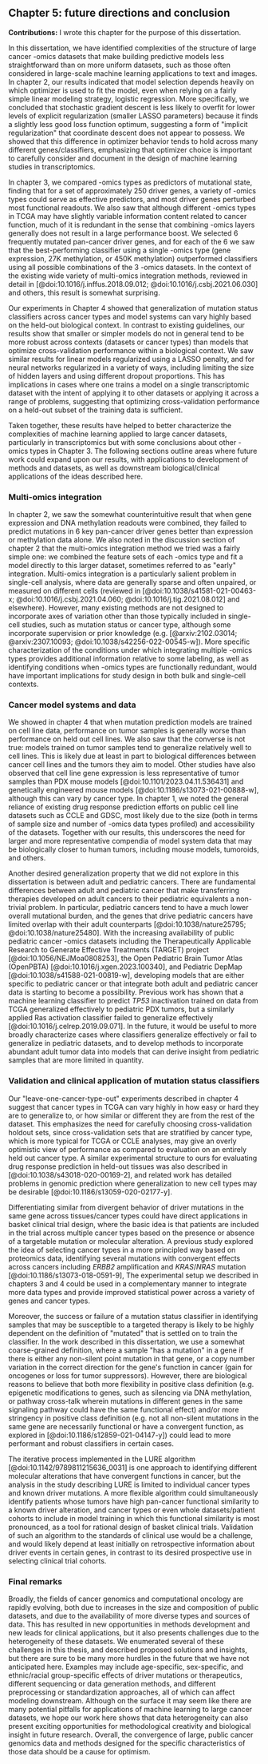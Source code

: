 ## Chapter 5: future directions and conclusion

**Contributions:**
I wrote this chapter for the purpose of this dissertation.

In this dissertation, we have identified complexities of the structure of large cancer -omics datasets that make building predictive models less straightforward than on more uniform datasets, such as those often considered in large-scale machine learning applications to text and images.
In chapter 2, our results indicated that model selection depends heavily on which optimizer is used to fit the model, even when relying on a fairly simple linear modeling strategy, logistic regression.
More specifically, we concluded that stochastic gradient descent is less likely to overfit for lower levels of explicit regularization (smaller LASSO parameters) because it finds a slightly less good loss function optimum, suggesting a form of "implicit regularization" that coordinate descent does not appear to possess.
We showed that this difference in optimizer behavior tends to hold across many different genes/classifiers, emphasizing that optimizer choice is important to carefully consider and document in the design of machine learning studies in transcriptomics.

In chapter 3, we compared -omics types as predictors of mutational state, finding that for a set of approximately 250 driver genes, a variety of -omics types could serve as effective predictors, and most driver genes perturbed most functional readouts.
We also saw that although different -omics types in TCGA may have slightly variable information content related to cancer function, much of it is redundant in the sense that combining -omics layers generally does not result in a large performance boost.
We selected 6 frequently mutated pan-cancer driver genes, and for each of the 6 we saw that the best-performing classifier using a single -omics type (gene expression, 27K methylation, or 450K methylation) outperformed classifiers using all possible combinations of the 3 -omics datasets.
In the context of the existing wide variety of multi-omics integration methods, reviewed in detail in [@doi:10.1016/j.inffus.2018.09.012; @doi:10.1016/j.csbj.2021.06.030] and others, this result is somewhat surprising.

Our experiments in Chapter 4 showed that generalization of mutation status classifiers across cancer types and model systems can vary highly based on the held-out biological context.
In contrast to existing guidelines, our results show that smaller or simpler models do not in general tend to be more robust across contexts (datasets or cancer types) than models that optimize cross-validation performance within a biological context.
We saw similar results for linear models regularized using a LASSO penalty, and for neural networks regularized in a variety of ways, including limiting the size of hidden layers and using different dropout proportions.
This has implications in cases where one trains a model on a single transcriptomic dataset with the intent of applying it to other datasets or applying it across a range of problems, suggesting that optimizing cross-validation performance on a held-out subset of the training data is sufficient.

Taken together, these results have helped to better characterize the complexities of machine learning applied to large cancer datasets, particularly in transcriptomics but with some conclusions about other -omics types in Chapter 3.
The following sections outline areas where future work could expand upon our results, with applications to development of methods and datasets, as well as downstream biological/clinical applications of the ideas described here.

### Multi-omics integration

In chapter 2, we saw the somewhat counterintuitive result that when gene expression and DNA methylation readouts were combined, they failed to predict mutations in 6 key pan-cancer driver genes better than expression or methylation data alone.
We also noted in the discussion section of chapter 2 that the multi-omics integration method we tried was a fairly simple one: we combined the feature sets of each -omics type and fit a model directly to this larger dataset, sometimes referred to as "early" integration.
Multi-omics integration is a particularly salient problem in single-cell analysis, where data are generally sparse and often unpaired, or measured on different cells (reviewed in [@doi:10.1038/s41581-021-00463-x; @doi:10.1016/j.csbj.2021.04.060; @doi:10.1016/j.tig.2021.08.012] and elsewhere).
However, many existing methods are not designed to incorporate axes of variation other than those typically included in single-cell studies, such as mutation status or cancer type, although some incorporate supervision or prior knowledge (e.g. [@arxiv:2102.03014; @arxiv:2307.10093; @doi:10.1038/s42256-022-00545-w]).
More specific characterization of the conditions under which integrating multiple -omics types provides additional information relative to some labeling, as well as identifying conditions when -omics types are functionally redundant, would have important implications for study design in both bulk and single-cell contexts.

### Cancer model systems and data

We showed in chapter 4 that when mutation prediction models are trained on cell line data, performance on tumor samples is generally worse than performance on held out cell lines.
We also saw that the converse is not true: models trained on tumor samples tend to generalize relatively well to cell lines.
This is likely due at least in part to biological differences between cancer cell lines and the tumors they aim to model.
Other studies have also observed that cell line gene expression is less representative of tumor samples than PDX mouse models [@doi:10.1101/2023.04.11.536431] and genetically engineered mouse models [@doi:10.1186/s13073-021-00888-w], although this can vary by cancer type.
In chapter 1, we noted the general reliance of existing drug response prediction efforts on public cell line datasets such as CCLE and GDSC, most likely due to the size (both in terms of sample size and number of -omics data types profiled) and accessibility of the datasets.
Together with our results, this underscores the need for larger and more representative compendia of model system data that may be biologically closer to human tumors, including mouse models, tumoroids, and others.

Another desired generalization property that we did not explore in this dissertation is between adult and pediatric cancers.
There are fundamental differences between adult and pediatric cancer that make transferring therapies developed on adult cancers to their pediatric equivalents a non-trivial problem.
In particular, pediatric cancers tend to have a much lower overall mutational burden, and the genes that drive pediatric cancers have limited overlap with their adult counterparts [@doi:10.1038/nature25795; @doi:10.1038/nature25480].
With the increasing availability of public pediatric cancer -omics datasets including the Therapeutically Applicable Research to Generate Effective Treatments (TARGET) project [@doi:10.1056/NEJMoa0808253], the Open Pediatric Brain Tumor Atlas (OpenPBTA) [@doi:10.1016/j.xgen.2023.100340], and Pediatric DepMap [@doi:10.1038/s41588-021-00819-w], developing models that are either specific to pediatric cancer or that integrate both adult and pediatric cancer data is starting to become a possibility.
Previous work has shown that a machine learning classifier to predict _TP53_ inactivation trained on data from TCGA generalized effectively to pediatric PDX tumors, but a similarly applied Ras activation classifier failed to generalize effectively [@doi:10.1016/j.celrep.2019.09.071].
In the future, it would be useful to more broadly characterize cases where classifiers generalize effectively or fail to generalize in pediatric datasets, and to develop methods to incorporate abundant adult tumor data into models that can derive insight from pediatric samples that are more limited in quantity.

### Validation and clinical application of mutation status classifiers

Our "leave-one-cancer-type-out" experiments described in chapter 4 suggest that cancer types in TCGA can vary highly in how easy or hard they are to generalize to, or how similar or different they are from the rest of the dataset.
This emphasizes the need for carefully choosing cross-validation holdout sets, since cross-validation sets that are stratified by cancer type, which is more typical for TCGA or CCLE analyses, may give an overly optimistic view of performance as compared to evaluation on an entirely held out cancer type.
A similar experimental structure to ours for evaluating drug response prediction in held-out tissues was also described in [@doi:10.1038/s43018-020-00169-2], and related work has detailed problems in genomic prediction where generalization to new cell types may be desirable [@doi:10.1186/s13059-020-02177-y].

Differentiating similar from divergent behavior of driver mutations in the same gene across tissues/cancer types could have direct applications in basket clinical trial design, where the basic idea is that patients are included in the trial across multiple cancer types based on the presence or absence of a targetable mutation or molecular alteration.
A previous study explored the idea of selecting cancer types in a more principled way based on proteomics data, identifying several mutations with convergent effects across cancers including _ERBB2_ amplification and _KRAS_/_NRAS_ mutation [@doi:10.1186/s13073-018-0591-9],
The experimental setup we described in chapters 3 and 4 could be used in a complementary manner to integrate more data types and provide improved statistical power across a variety of genes and cancer types.

Moreover, the success or failure of a mutation status classifier in identifying samples that may be susceptible to a targeted therapy is likely to be highly dependent on the definition of "mutated" that is settled on to train the classifier.
In the work described in this dissertation, we use a somewhat coarse-grained definition, where a sample "has a mutation" in a gene if there is either any non-silent point mutation in that gene, or a copy number variation in the correct direction for the gene's function in cancer (gain for oncogenes or loss for tumor suppressors).
However, there are biological reasons to believe that both more flexibility in positive class definition (e.g. epigenetic modifications to genes, such as silencing via DNA methylation, or pathway cross-talk wherein mutations in different genes in the same signaling pathway could have the same functional effect) and/or more stringency in positive class definition (e.g. not all non-silent mutations in the same gene are necessarily functional or have a convergent function, as explored in [@doi:10.1186/s12859-021-04147-y]) could lead to more performant and robust classifiers in certain cases.

The iterative process implemented in the LURE algorithm [@doi:10.1142/9789811215636_0031] is one approach to identifying different molecular alterations that have convergent functions in cancer, but the analysis in the study describing LURE is limited to individual cancer types and known driver mutations.
A more flexible algorithm could simultaneously identify patients whose tumors have high pan-cancer functional similarity to a known driver alteration, and cancer types or even whole datasets/patient cohorts to include in model training in which this functional similarity is most pronounced, as a tool for rational design of basket clinical trials.
Validation of such an algorithm to the standards of clinical use would be a challenge, and would likely depend at least initially on retrospective information about driver events in certain genes, in contrast to its desired prospective use in selecting clinical trial cohorts.

### Final remarks

Broadly, the fields of cancer genomics and computational oncology are rapidly evolving, both due to increases in the size and composition of public datasets, and due to the availability of more diverse types and sources of data.
This has resulted in new opportunities in methods development and new leads for clinical applications, but it also presents challenges due to the heterogeneity of these datasets.
We enumerated several of these challenges in this thesis, and described proposed solutions and insights, but there are sure to be many more hurdles in the future that we have not anticipated here.
Examples may include age-specific, sex-specific, and ethnic/racial group-specific effects of driver mutations or therapeutics, different sequencing or data generation methods, and different preprocessing or standardization approaches, all of which can affect modeling downstream.
Although on the surface it may seem like there are many potential pitfalls for applications of machine learning to large cancer datasets, we hope our work here shows that data heterogeneity can also present exciting opportunities for methodological creativity and biological insight in future research.
Overall, the convergence of large, public cancer genomics data and methods designed for the specific characteristics of those data should be a cause for optimism.

